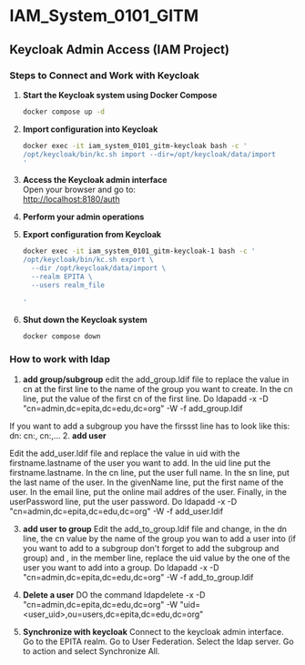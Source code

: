 # IAM_System_0101_GITM

## Keycloak Admin Access (IAM Project)

### Steps to Connect and Work with Keycloak

1. **Start the Keycloak system using Docker Compose**

   ```bash
   docker compose up -d
   ```

2. **Import configuration into Keycloak**

   ```bash
   docker exec -it iam_system_0101_gitm-keycloak bash -c '
   /opt/keycloak/bin/kc.sh import --dir=/opt/keycloak/data/import
   '
   ```

3. **Access the Keycloak admin interface**  
   Open your browser and go to:  
   [http://localhost:8180/auth](http://localhost:8180/auth)

4. **Perform your admin operations**

5. **Export configuration from Keycloak**

   ```bash
   docker exec -it iam_system_0101_gitm-keycloak-1 bash -c '
   /opt/keycloak/bin/kc.sh export \
     --dir /opt/keycloak/data/import \
     --realm EPITA \
     --users realm_file
     
   '
   ```

6. **Shut down the Keycloak system**
   ```bash
   docker compose down

   ```
### How to work with ldap

1. **add group/subgroup**
edit the add_group.ldif file to replace the value in cn at the first line to the name of the group you want to create.
In the cn line, put the value of the first cn of the first line.
Do ldapadd -x -D "cn=admin,dc=epita,dc=edu,dc=org" -W -f add_group.ldif

If you want to add a subgroup you have the firssst line has to look like this: dn: cn:<subgroup name>, cn:<group name>,...
2. **add user**

Edit the add_user.ldif file and replace the value in uid with the firstname.lastname of the user you want to add.
In the uid line  put the firstname.lastname.
In the cn line, put the user full name.
In the sn line, put the last name of the user.
In the givenName line, put the first name of the user.
In the email line, put the online mail addres of the user.
Finally, in the userPassword line, put the user password.
Do ldapadd -x -D "cn=admin,dc=epita,dc=edu,dc=org" -W -f add_user.ldif


3. **add user to group**
Edit the add_to_group.ldif file and change, in the dn line, the cn value by the name of the group you wan to add a user into (if you want to add to a subgroup don't forget to add the subgroup and group)
 and , in the member line, replace the uid value by the one of the user you want to add into a group.
Do ldapadd -x -D "cn=admin,dc=epita,dc=edu,dc=org" -W -f add_to_group.ldif

4. **Delete a user**
DO the command ldapdelete -x -D "cn=admin,dc=epita,dc=edu,dc=org" -W "uid=<user_uid>,ou=users,dc=epita,dc=edu,dc=org"


4. **Synchronize with keycloak**
Connect to the keycloak admin interface.
Go to the EPITA realm.
Go to User Federation.
Select the ldap server.
Go to action and select Synchronize All.

